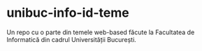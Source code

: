 # unibuc-info-id-teme
Un repo cu o parte din temele web-based făcute la Facultatea de Informatică din cadrul Universității București.
